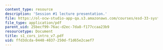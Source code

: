 ```yaml
---
content_type: resource
description: 'Session #1 lecture presentation.'
file: https://ol-ocw-studio-app-qa.s3.amazonaws.com/courses/esd-33-systems-engineering-summer-2004/ffd3dcda04484037250df1d65e2caef7_s1_cors_intro_v7.pdf
file_type: application/pdf
parent_uid: 25becf99-76ac-d2ec-7da8-f177ccaa23b9
resourcetype: Document
title: s1_cors_intro_v7.pdf
uid: ffd3dcda-0448-4037-250d-f1d65e2caef7
---
```

